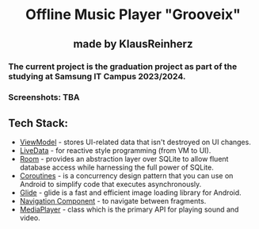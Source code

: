 <h1 align="center">Offline Music Player "Grooveix"</h1>
<h2 align="center">made by KlausReinherz</h2>
<h3 align="left">The current project is the graduation project as part of the studying at Samsung IT Campus 2023/2024.</h3>

<h3 align="left">Screenshots: TBA</h3>


## Tech Stack:
* [ViewModel][1] - stores UI-related data that isn't destroyed on UI changes. 
* [LiveData][2] - for reactive style programming (from VM to UI).
* [Room][3] - provides an abstraction layer over SQLite to allow fluent database access while harnessing the full power of SQLite.
* [Coroutines][4] - is a concurrency design pattern that you can use on Android to simplify code that executes asynchronously.
* [Glide][5] - glide is a fast and efficient image loading library for Android.
* [Navigation Component][6] - to navigate between fragments.
* [MediaPlayer][7] - class which is the primary API for playing sound and video.


[1]: https://developer.android.com/topic/libraries/architecture/viewmodel
[2]: https://developer.android.com/topic/libraries/architecture/livedata
[3]: https://developer.android.com/training/data-storage/room
[4]: https://kotlinlang.org/docs/coroutines-overview.html
[5]: https://bumptech.github.io/glide/
[6]: https://developer.android.com/guide/navigation/navigation-getting-started/
[7]: https://developer.android.com/media/platform/mediaplayer
